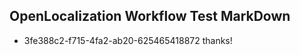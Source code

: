 ## OpenLocalization Workflow Test MarkDown
* 3fe388c2-f715-4fa2-ab20-625465418872 
thanks!<!--HONumber=Mar16_HO4-->
